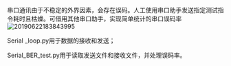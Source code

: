 串口通讯由于不稳定的外界因素，会存在误码。人工使用串口助手发送指定测试指令耗时且枯燥。可借用其他串口助手，实现简单统计的串口误码率
![20190622183843995](https://user-images.githubusercontent.com/55845745/226626920-2cd42c2c-8520-4165-9f71-b1bc8199f981.png)

Serial _loop.py用于数据的接收和发送；

Serial_BER_test.py用于读取发送文件和接收文件，并处理误码率。
